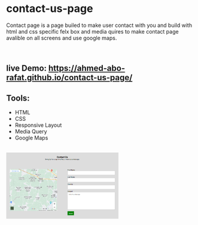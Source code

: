 # contact-us-page
Contact page is a page builed to make user contact with you and build with html and css specific felx box and media quires to make contact page avalible on all screens and use google maps.

<br>

## live Demo: https://ahmed-abo-rafat.github.io/contact-us-page/



## Tools:
- HTML
- CSS
- Responsive Layout
- Media Query
- Google Maps

<br>
<img 
    src="./contact.PNG" 
    alt="contact"
    title="contact page"
    style="display: inline-block; margin: 0 auto; max-width: 300px"
>
